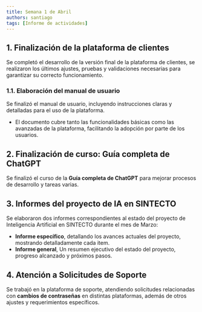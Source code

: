 ```yaml
---
title: Semana 1 de Abril
authors: santiago
tags: [Informe de actividades]
---
```


## 1. Finalización de la plataforma de clientes  
Se completó el desarrollo de la versión final de la plataforma de clientes, se realizaron los últimos ajustes, pruebas y validaciones necesarias para garantizar su correcto funcionamiento.

### 1.1. Elaboración del manual de usuario 
Se finalizó el manual de usuario, incluyendo instrucciones claras y detalladas para el uso de la plataforma. 
- El documento cubre tanto las funcionalidades básicas como las avanzadas de la plataforma, facilitando la adopción por parte de los usuarios.

## 2. Finalización de curso: Guía completa de ChatGPT  
Se finalizó el curso de la **Guía completa de ChatGPT** para mejorar procesos de desarrollo y tareas varias.

## 3. Informes del proyecto de IA en SINTECTO  
Se elaboraron dos informes correspondientes al estado del proyecto de Inteligencia Artificial en SINTECTO durante el mes de Marzo:  
- **Informe específico**, detallando los avances actuales del proyecto, mostrando detalladamente cada item.  
- **Informe general**, Un resumen ejecutivo del estado del proyecto, progreso alcanzado y próximos pasos.

## 4. Atención a Solicitudes de Soporte  
Se trabajó en la plataforma de soporte, atendiendo solicitudes relacionadas con **cambios de contraseñas** en distintas plataformas, además de otros ajustes y requerimientos específicos.  

